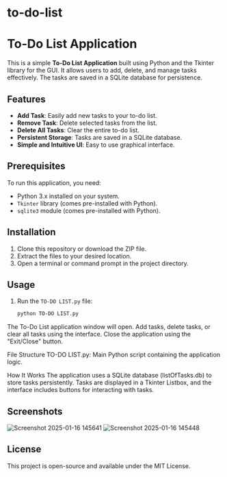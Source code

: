 # to-do-list
# To-Do List Application

This is a simple **To-Do List Application** built using Python and the Tkinter library for the GUI. It allows users to add, delete, and manage tasks effectively. The tasks are saved in a SQLite database for persistence.

## Features

- **Add Task**: Easily add new tasks to your to-do list.
- **Remove Task**: Delete selected tasks from the list.
- **Delete All Tasks**: Clear the entire to-do list.
- **Persistent Storage**: Tasks are saved in a SQLite database.
- **Simple and Intuitive UI**: Easy to use graphical interface.

## Prerequisites

To run this application, you need:

- Python 3.x installed on your system.
- `Tkinter` library (comes pre-installed with Python).
- `sqlite3` module (comes pre-installed with Python).

## Installation

1. Clone this repository or download the ZIP file.
2. Extract the files to your desired location.
3. Open a terminal or command prompt in the project directory.

## Usage

1. Run the `TO-DO LIST.py` file:
   ```bash
   python TO-DO LIST.py

The To-Do List application window will open.
Add tasks, delete tasks, or clear all tasks using the interface.
Close the application using the "Exit/Close" button.

File Structure
TO-DO LIST.py: Main Python script containing the application logic.

How It Works
The application uses a SQLite database (listOfTasks.db) to store tasks persistently.
Tasks are displayed in a Tkinter Listbox, and the interface includes buttons for interacting with tasks.

## Screenshots

![Screenshot 2025-01-16 145641](https://github.com/user-attachments/assets/aa407226-b538-4702-800e-a8c407e911ce)
![Screenshot 2025-01-16 145448](https://github.com/user-attachments/assets/9979a8d2-072f-425d-8d23-cbc87e9baa43)

## License
This project is open-source and available under the MIT License.
